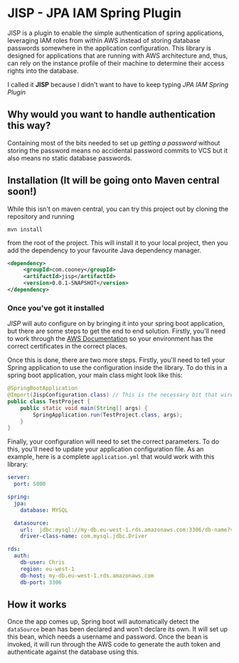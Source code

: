 # JISP - JPA IAM Spring Plugin

JISP is a plugin to enable the simple authentication of spring applications, leveraging IAM roles from within AWS
instead of storing database passwords somewhere in the application configuration. This library is designed for applications
that are running with AWS architecture and, thus, can rely on the instance profile of their machine to determine their
access rights into the database.

I called it **JISP** because I didn't want to have to keep typing _JPA IAM Spring Plugin_

## Why would you want to handle authentication this way?

Containing most of the bits needed to set up _getting a password_ without storing the password means no accidental password
commits to VCS but it also means no static database passwords.

## Installation (It will be going onto Maven central soon!)

While this isn't on maven central, you can try this project out by cloning the repository and running

```
mvn install
```

from the root of the project. This will install it to your local project, then you add the dependency to
your favourite Java dependency manager.

```xml
<dependency>
     <groupId>com.cooney</groupId>
     <artifactId>jisp</artifactId>
     <version>0.0.1-SNAPSHOT</version>
</dependency>
```

### Once you've got it installed

*JISP* will auto configure on by bringing it into your spring boot application, but there are some steps 
to get the end to end solution. Firstly, you'll need to work through the [AWS Documentation](http://docs.aws.amazon.com/AmazonRDS/latest/UserGuide/UsingWithRDS.IAMDBAuth.html)
so your environment has the correct certificates in the correct places.

Once this is done, there are two more steps. Firstly, you'll need to tell your Spring application to use the configuration
inside the library. To do this in a spring boot application, your main class might look like this:

```java
@SpringBootApplication
@Import(JispConfiguration.class) // This is the necessary bit that wires in the custom dataSource bean.
public class TestProject {
    public static void main(String[] args) {
        SpringApplication.run(TestProject.class, args);
    }
}
```

Finally, your configuration will need to set the correct parameters. To do this, you'll need to update your application
configuration file. As an example, here is a complete `application.yml` that would work with this library:

```yml
server:
  port: 5000

spring:
  jpa:
    database: MYSQL

  datasource:
    url:  jdbc:mysql://my-db.eu-west-1.rds.amazonaws.com:3306/db-name?verifyServerCertificate=true&useSSL=true&requireSSL=true
    driver-class-name: com.mysql.jdbc.Driver

rds:
  auth:
    db-user: Chris
    region: eu-west-1
    db-host: my-db.eu-west-1.rds.amazonaws.com
    db-port: 3306
```

## How it works

Once the app comes up, Spring boot will automatically detect the `dataSource` bean has been declared and won't
declare its own. It will set up this bean, which needs a username and password. Once the bean is invoked,
it will run through the AWS code to generate the auth token and authenticate against the database using this.


